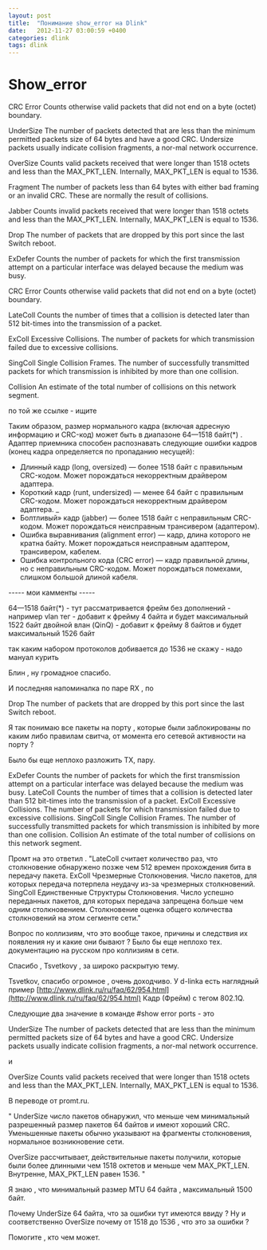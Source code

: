 ```yaml
---
layout: post
title:  "Понимание show_error на Dlink"
date:   2012-11-27 03:00:59 +0400
categories: dlink
tags: dlink
---
```


# Show_error
CRC Error Counts otherwise valid packets that did not end on a byte (octet) boundary.

UnderSize The number of packets detected that are less than the minimum permitted packets size of 64 bytes and have a good CRC. Undersize packets usually indicate collision fragments, a nor-mal network occurrence.

OverSize Counts valid packets received that were longer than 1518 octets and less than the MAX_PKT_LEN. Internally, MAX_PKT_LEN is equal to 1536.

Fragment The number of packets less than 64 bytes with either bad framing or an invalid CRC. These are normally the result of collisions.

Jabber Counts invalid packets received that were longer than 1518 octets and less than the MAX_PKT_LEN. Internally, MAX_PKT_LEN is equal to 1536.

Drop The number of packets that are dropped by this port since the last Switch reboot.





ExDefer Counts the number of packets for which the first transmission attempt on a particular interface was delayed because the medium was busy.

CRC Error Counts otherwise valid packets that did not end on a byte (octet) boundary.

LateColl Counts the number of times that a collision is detected later than 512 bit-times into the transmission of a packet.

ExColl Excessive Collisions. The number of packets for which transmission failed due to excessive collisions.

SingColl Single Collision Frames. The number of successfully transmitted packets for which transmission is inhibited by more than one collision.

Collision An estimate of the total number of collisions on this network segment.



по той же ссылке - ищите

Таким образом, размер нормального кадра (включая адресную информацию и CRC-код) может быть в диапазоне 64—1518 байт(*) . Адаптер приемника способен распознавать следующие ошибки кадров (конец кадра определяется по пропаданию несущей):

* Длинный кадр (long, oversized) — более 1518 байт с правильным CRC-кодом. Может порождаться некорректным драйвером адаптера.
* Короткий кадр (runt, undersized) — менее 64 байт с правильным CRC-кодом. Может порождаться некорректным драйвером адаптера. _
* Болтливый» кадр (jabber) — более 1518 байт с неправильным CRC-кодом. Может порождаться неисправным трансивером (адаптером).
* Ошибка выравнивания (alignment error) — кадр, длина которого не кратна байту. Может порождаться неисправным адаптером, трансивером, кабелем.
* Ошибка контрольного кода (СRC error) — кадр правильной длины, но с неправильным CRC-кодом. Может порождаться помехами, слишком большой длиной кабеля.

----- мои камменты -----

64—1518 байт(*) - тут рассматривается фрейм без дополнений - например
vlan тег - добавит к фрейму 4 байта и будет максимальный 1522 байт
двойной влан (QinQ) - добавит к фрейму 8 байтов и будет максимальный 1526 байт

так каким набором протоколов добивается до 1536 не скажу - надо мануал курить



Блин , ну громадное спасибо.

И последняя напоминалка по паре RX , по

Drop The number of packets that are dropped by this port since the last Switch reboot.


Я так понимаю все пакеты на порту , которые были заблокированы по каким либо правилам свитча, от момента его сетевой активности на порту ?


Было бы еще неплохо разложить TX, пару.

ExDefer Counts the number of packets for which the first transmission attempt on a particular interface was delayed because the medium was busy.
LateColl Counts the number of times that a collision is detected later than 512 bit-times into the transmission of a packet.
ExColl Excessive Collisions. The number of packets for which transmission failed due to excessive collisions.
SingColl Single Collision Frames. The number of successfully transmitted packets for which transmission is inhibited by more than one collision.
Collision An estimate of the total number of collisions on this network segment.

Промт на это ответил .
"LateColl считает количество раз, что столкновение обнаружено позже чем 512 времен прохождения бита в передачу пакета.
ExColl Чрезмерные Столкновения. Число пакетов, для которых передача потерпела неудачу из-за чрезмерных столкновений.
SingColl Единственные Структуры Столкновения. Число успешно переданных пакетов, для которых передача запрещена больше чем одним столкновением.
Столкновение оценка общего количества столкновений на этом сегменте сети."


Вопрос по коллизиям, что это вообще такое, причины и следствия их появления ну и какие они бывают ?
Было бы еще неплохо тех. документацию на русском про коллизиям в сети.

Спасибо , Tsvetkovу , за широко раскрытую тему.




Tsvetkov, спасибо огромное , очень доходчиво.
У d-linka есть наглядный пример [http://www.dlink.ru/ru/faq/62/954.html](http://www.dlink.ru/ru/faq/62/954.html) Кадр (Фрейм) с тегом 802.1Q.

Следующие два значение в команде #show error ports - это

UnderSize The number of packets detected that are less than the minimum permitted packets size of 64 bytes and have a good CRC. Undersize packets usually indicate collision fragments, a nor-mal network occurrence.

и

OverSize Counts valid packets received that were longer than 1518 octets and less than the MAX_PKT_LEN. Internally, MAX_PKT_LEN is equal to 1536.

В переводе от promt.ru.

" UnderSize число пакетов обнаружил, что меньше чем минимальный разрешенный размер пакетов 64 байтов и имеют хороший CRC. Уменьшенные пакеты обычно указывают на фрагменты столкновения, нормальное возникновение сети.

OverSize рассчитывает, действительные пакеты получили, которые были более длинными чем 1518 октетов и меньше чем MAX_PKT_LEN. Внутренне, MAX_PKT_LEN равен 1536. "

Я знаю , что минимальный размер MTU 64 байта , максимальный 1500 байт.

Почему UnderSize 64 байта, что за ошибки тут имеются ввиду ?
Ну и соответственно OverSize почему от 1518 до 1536 , что это за ошибки ?


Помогите , кто чем может.










